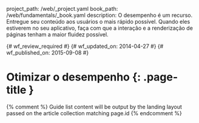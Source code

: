 project_path: /web/_project.yaml
book_path: /web/fundamentals/_book.yaml
description: O desempenho é um recurso. Entregue seu conteúdo aos usuários o mais rápido possível. Quando eles estiverem no seu aplicativo, faça com que a interação e a renderização de páginas tenham a maior fluidez possível.

{# wf_review_required #}
{# wf_updated_on: 2014-04-27 #}
{# wf_published_on: 2015-09-08 #}

# Otimizar o desempenho {: .page-title }




{% comment %}
Guide list content will be output by the landing layout passed on the article collection matching page.id
{% endcomment %}


